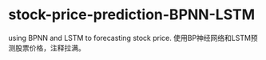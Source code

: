 # stock-price-prediction-BPNN-LSTM
using BPNN and LSTM to forecasting stock price. 使用BP神经网络和LSTM预测股票价格，注释拉满。
